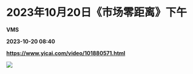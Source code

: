 # 2023年10月20日《市场零距离》下午
**VMS**

**2023-10-20 08:40**

**https://www.yicai.com/video/101880571.html**

![](http://imgcdn.yicai.com/vms-new/2023/10/a4efe081-32cb-4f15-adcb-b5f7f670d4b9.jpg)